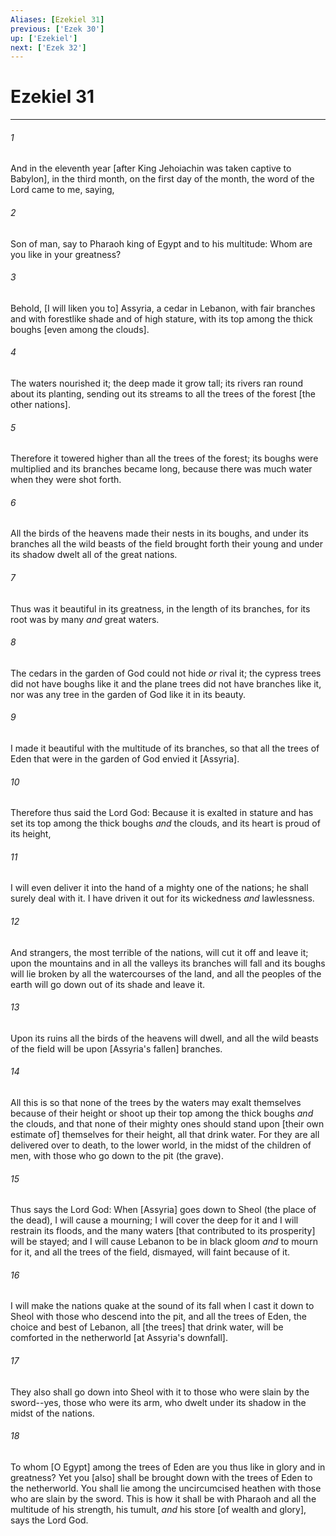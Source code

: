 ```yaml
---
Aliases: [Ezekiel 31]
previous: ['Ezek 30']
up: ['Ezekiel']
next: ['Ezek 32']
---
```

# Ezekiel 31

***














###### 1 






And in the eleventh year [after King Jehoiachin was taken captive to Babylon], in the third month, on the first day of the month, the word of the Lord came to me, saying, 













###### 2 






Son of man, say to Pharaoh king of Egypt and to his multitude: Whom are you like in your greatness? 













###### 3 






Behold, [I will liken you to] Assyria, a cedar in Lebanon, with fair branches and with forestlike shade and of high stature, with its top among the thick boughs [even among the clouds]. 













###### 4 






The waters nourished it; the deep made it grow tall; its rivers ran round about its planting, sending out its streams to all the trees of the forest [the other nations]. 













###### 5 






Therefore it towered higher than all the trees of the forest; its boughs were multiplied and its branches became long, because there was much water when they were shot forth. 













###### 6 






All the birds of the heavens made their nests in its boughs, and under its branches all the wild beasts of the field brought forth their young and under its shadow dwelt all of the great nations. 













###### 7 






Thus was it beautiful in its greatness, in the length of its branches, for its root was by many _and_ great waters. 













###### 8 






The cedars in the garden of God could not hide _or_ rival it; the cypress trees did not have boughs like it and the plane trees did not have branches like it, nor was any tree in the garden of God like it in its beauty. 













###### 9 






I made it beautiful with the multitude of its branches, so that all the trees of Eden that were in the garden of God envied it [Assyria]. 













###### 10 






Therefore thus said the Lord God: Because it is exalted in stature and has set its top among the thick boughs _and_ the clouds, and its heart is proud of its height, 













###### 11 






I will even deliver it into the hand of a mighty one of the nations; he shall surely deal with it. I have driven it out for its wickedness _and_ lawlessness. 













###### 12 






And strangers, the most terrible of the nations, will cut it off and leave it; upon the mountains and in all the valleys its branches will fall and its boughs will lie broken by all the watercourses of the land, and all the peoples of the earth will go down out of its shade and leave it. 













###### 13 






Upon its ruins all the birds of the heavens will dwell, and all the wild beasts of the field will be upon [Assyria's fallen] branches. 













###### 14 






All this is so that none of the trees by the waters may exalt themselves because of their height or shoot up their top among the thick boughs _and_ the clouds, and that none of their mighty ones should stand upon [their own estimate of] themselves for their height, all that drink water. For they are all delivered over to death, to the lower world, in the midst of the children of men, with those who go down to the pit (the grave). 













###### 15 






Thus says the Lord God: When [Assyria] goes down to Sheol (the place of the dead), I will cause a mourning; I will cover the deep for it and I will restrain its floods, and the many waters [that contributed to its prosperity] will be stayed; and I will cause Lebanon to be in black gloom _and_ to mourn for it, and all the trees of the field, dismayed, will faint because of it. 













###### 16 






I will make the nations quake at the sound of its fall when I cast it down to Sheol with those who descend into the pit, and all the trees of Eden, the choice and best of Lebanon, all [the trees] that drink water, will be comforted in the netherworld [at Assyria's downfall]. 













###### 17 






They also shall go down into Sheol with it to those who were slain by the sword--yes, those who were its arm, who dwelt under its shadow in the midst of the nations. 













###### 18 






To whom [O Egypt] among the trees of Eden are you thus like in glory and in greatness? Yet you [also] shall be brought down with the trees of Eden to the netherworld. You shall lie among the uncircumcised heathen with those who are slain by the sword. This is how it shall be with Pharaoh and all the multitude of his strength, his tumult, _and_ his store [of wealth and glory], says the Lord God.
